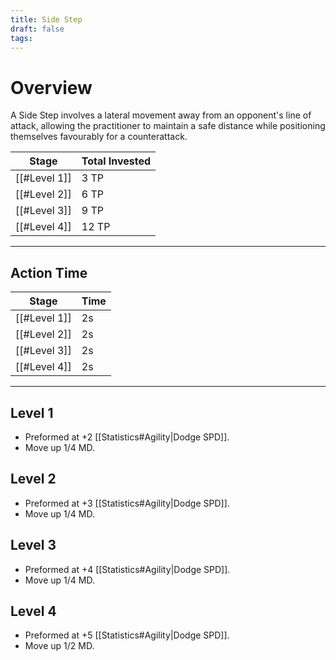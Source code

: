 ```yaml
---
title: Side Step
draft: false
tags:
---
```


# Overview
A Side Step involves a lateral movement away from an opponent's line of attack, allowing the practitioner to maintain a safe distance while positioning themselves favourably for a counterattack.

| Stage        | Total Invested |
| ------------ | -------------- |
| [[#Level 1]] | 3 TP           |
| [[#Level 2]] | 6 TP           |
| [[#Level 3]] | 9 TP           |
| [[#Level 4]] | 12 TP          |

---
## Action Time 

| Stage        | Time |
| ------------ | ---- |
| [[#Level 1]] | 2s   |
| [[#Level 2]] | 2s   |
| [[#Level 3]] | 2s   |
| [[#Level 4]] | 2s   |

---

## Level 1

- Preformed at +2 [[Statistics#Agility|Dodge SPD]].
- Move up 1/4 MD.

## Level 2

- Preformed at +3 [[Statistics#Agility|Dodge SPD]].
- Move up 1/4 MD.

## Level 3

- Preformed at +4 [[Statistics#Agility|Dodge SPD]].
- Move up 1/4 MD.

## Level 4

- Preformed at +5 [[Statistics#Agility|Dodge SPD]].
- Move up 1/2 MD.
